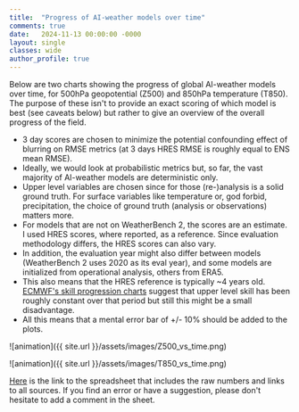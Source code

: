 ```yaml
---
title:  "Progress of AI-weather models over time"
comments: true
date:   2024-11-13 00:00:00 -0000
layout: single
classes: wide
author_profile: true
---
```


Below are two charts showing the progress of global AI-weather models over time, for 500hPa geopotential (Z500) and 850hPa temperature (T850). The purpose of these isn't to provide an exact scoring of which model is best (see caveats below) but rather to give an overview of the overall progress of the field.

- 3 day scores are chosen to minimize the potential confounding effect of blurring on RMSE metrics (at 3 days HRES RMSE is roughly equal to ENS mean RMSE).
- Ideally, we would look at probabilistic metrics but, so far, the vast majority of AI-weather models are deterministic only.
- Upper level variables are chosen since for those (re-)analysis is a solid ground truth. For surface variables like temperature or, god forbid, precipitation, the choice of ground truth (analysis or observations) matters more.
- For models that are not on WeatherBench 2, the scores are an estimate. I used HRES scores, where reported, as a reference. Since evaluation methodology differs, the HRES scores can also vary.
- In addition, the evaluation year might also differ between models (WeatherBench 2 uses 2020 as its eval year), and some models are initialized from operational analysis, others from ERA5.
- This also means that the HRES reference is typically ~4 years old. [ECMWF's skill progression charts](https://charts.ecmwf.int/products/plwww_m_hr_ccafreachmulti_ts) suggest that upper level skill has been roughly constant over that period but still this might be a small disadvantage.
- All this means that a mental error bar of +/- 10% should be added to the plots. 

![animation]({{ site.url }}/assets/images/Z500_vs_time.png)

![animation]({{ site.url }}/assets/images/T850_vs_time.png)

[Here](https://docs.google.com/spreadsheets/d/1n30zDDjEzlXl5nAGF8uD_dbZWJAamqImQGCZjfOMuDg/edit?gid=0#gid=0) is the link to the spreadsheet that includes the raw numbers and links to all sources. If you find an error or have a suggestion, please don't hesitate to add a comment in the sheet.
